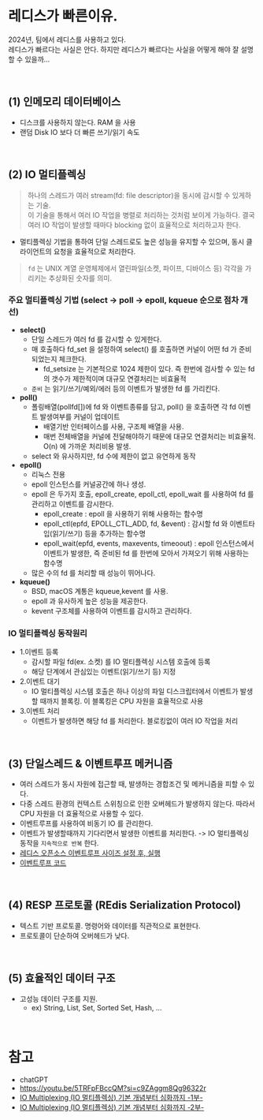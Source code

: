 # 레디스가 빠른이유.
2024년, 팀에서 레디스를 사용하고 있다. <BR>
레디스가 빠르다는 사실은 안다. 하지만 레디스가 빠르다는 사실을 어떻게 해야 잘 설명할 수 있을까... 

<BR>

## (1) 인메모리 데이터베이스
- 디스크를 사용하지 않는다. RAM 을 사용
- 랜덤 Disk IO 보다 더 빠른 쓰기/읽기 속도

<BR>

## (2) IO 멀티플렉싱
> 하나의 스레드가 여러 stream(fd: file descriptor)을 동시에 감시할 수 있게하는 기술. <BR>
> 이 기술을 통해서 여러 IO 작업을 병렬로 처리하는 것처럼 보이게 가능하다. 결국 여러 IO 작업이 발생할 때마다 blocking 없이 효율적으로 처리하고자 한다.

- 멀티플렉싱 기법을 통하여 단일 스레드로도 높은 성능을 유지할 수 있으며, 동시 클라이언트의 요청을 효율적으로 처리한다.

> `fd` 는 UNIX 계열 운영체제에서 열린파일(소켓, 파이프, 디바이스 등) 각각을 가리키는 추상화된 숫자를 의미. <BR>

### 주요 멀티플렉싱 기법 (select -> poll -> epoll, kqueue 순으로 점차 개선)
- **select()**
  - 단일 스레드가 여러 fd 를 감시할 수 있게한다.
  - 매 호출하다 fd_set 을 설정하여 select() 를 호출하면 커널이 어떤 fd 가 준비되었는지 체크한다.
    - fd_setsize 는 기본적으로 1024 제한이 있다. 즉 한번에 검사할 수 있는 fd 의 갯수가 제한적이며 대규모 연결처리는 비효율적
  - `준비` 는 읽기/쓰기/예외/에러 등의 이벤트가 발생한 fd 를 가리킨다. 
- **poll()**
  - 폴링배열(pollfd[])에 fd 와 이벤트종류를 담고, poll() 을 호출하면 각 fd 이벤트 발생여부를 커널이 업데이트
    - 배열기반 인터페이스를 사용, 구조체 배열을 사용.
    - 매번 전체배열을 커널에 전달해야하기 때문에 대규모 연결처리는 비효율적. O(n) 에 가까운 처리비용 발생.
  - select 와 유사하지만, fd 수에 제한이 없고 유연하게 동작
- **epoll()**
  - 리눅스 전용 
  - epoll 인스턴스를 커널공간에 하나 생성.
  - epoll 은 두가지 호출, epoll_create, epoll_ctl, epoll_wait 를 사용하여 fd 를 관리하고 이벤트를 감시한다.
    - epoll_create : epoll 을 사용하기 위해 사용하는 함수명
    - epoll_ctl(epfd, EPOLL_CTL_ADD, fd, &event) : 감시할 fd 와 이벤트타입(읽기/쓰기) 등을 추가하는 함수명
    - epoll_wait(epfd, events, maxevents, timeoout) : epoll 인스턴스에서 이벤트가 발생한, 즉 준비된 fd 를 한번에 모아서 가져오기 위해 사용하는 함수명
  - 많은 수의 fd 를 처리할 때 성능이 뛰어나다.
- **kqueue()**
  - BSD, macOS 계통은 kqueue,kevent 를 사용. 
  - epoll 과 유사하게 높은 성능을 제공한다.
  - kevent 구조체를 사용하여 이벤트를 감시하고 관리하다.


### IO 멀티플렉싱 동작원리
- 1.이벤트 등록
    - 감시할 파일 fd(ex. 소켓) 를 IO 멀티플렉싱 시스템 호출에 등록
    - 해당 단계에서 관심있는 이벤트(읽기/쓰기 등) 지정
- 2.이벤트 대기
    - IO 멀티플렉싱 시스템 호출은 하나 이상의 파일 디스크립터에서 이벤트가 발생할 때까지 블록킹. 이 블록킹은 CPU 자원을 효율적으로 사용 
- 3.이벤트 처리
    - 이벤트가 발생하면 해당 fd 를 처리한다. 블로킹없이 여러 IO 작업을 처리

<BR>

## (3) 단일스레드 & 이벤트루프 메커니즘
- 여러 스레드가 동시 자원에 접근할 때, 발생하는 경합조건 및 메커니즘을 피할 수 있다.
- 다중 스레드 환경의 컨텍스트 스위칭으로 인한 오버헤드가 발생하지 않는다. 따라서 CPU 자원을 더 효율적으로 사용할 수 있다.
- 이벤트루프를 사용하여 비동기 IO 를 관리한다.
- 이벤트가 발생할때까지 기다리면서 발생한 이벤트를 처리한다. -> IO 멀티플렉싱 동작을 `지속적으로 반복` 한다.
- [레디스 오픈소스 이벤트루프 사이즈 설정 후, 실행](https://github.com/redis/redis/blob/690ef36330b192ed29d8c24d08a24d6d5cfd40a4/deps/hiredis/examples/example-ae.c#L43)
- [이벤트루프 코드](https://github.com/redis/redis/blob/690ef36330b192ed29d8c24d08a24d6d5cfd40a4/src/ae.c#L342)

<BR>

## (4) RESP 프로토콜 (REdis Serialization Protocol)
- 텍스트 기반 프로토콜. 명령어와 데이터를 직관적으로 표현한다.
- 프로토콜이 단순하여 오버헤드가 낮다.

<BR>

## (5) 효율적인 데이터 구조
- 고성능 데이터 구조를 지원. 
    - ex) String, List, Set, Sorted Set, Hash, ...

<BR>

# 참고
- chatGPT
- https://youtu.be/5TRFpFBccQM?si=c9ZAggm8Qg96322r
- [IO Multiplexing (IO 멀티플렉싱) 기본 개념부터 심화까지 -1부-](https://blog.naver.com/n_cloudplatform/222189669084)
- [IO Multiplexing (IO 멀티플렉싱) 기본 개념부터 심화까지 -2부-](https://blog.naver.com/n_cloudplatform/222255261317)
